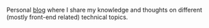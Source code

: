 Personal [blog](https://vbrdnk.dev) where I share my knowledge and thoughts on different (mostly front-end related) technical topics.
